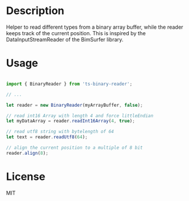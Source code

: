 # Description

Helper to read different types from a binary array buffer, while the reader
keeps track of the current position. This is inspired by the DataInputStreamReader
of the BimSurfer library.

# Usage

```typescript

import { BinaryReader } from 'ts-binary-reader';

// ...

let reader = new BinaryReader(myArrayBuffer, false);

// read int16 Array with length 4 and force littleEndian
let myDataArray = reader.readInt16Array(4, true);

// read utf8 string with bytelength of 64
let text = reader.readUtf8(64);

// align the current position to a multiple of 8 bit
reader.align(8);
```

# License
MIT
